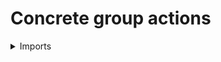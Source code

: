 #  Concrete group actions

<details><summary>Imports</summary>
```agda
module group-theory.concrete-group-actions where

open import foundation.cartesian-product-types
open import foundation.dependent-pair-types
open import foundation.functions
open import foundation.identity-types
open import foundation.sets
open import foundation.universe-levels

open import group-theory.concrete-groups

open import synthetic-homotopy-theory.circle
```
</details>

## Idea

Given a concrete group `G`, a concrete action of `G` on a type is defined to be a type family over `BG`. Given a type family `X` over `BG`, the type being acted on is the type `X *`, and the action of `G` on `X *` is given by transport.

## Definition

```agda
module _
  {l1 : Level} (l2 : Level) (G : Concrete-Group l1)
  where

  action-Concrete-Group : UU (l1 ⊔ lsuc l2)
  action-Concrete-Group = classifying-type-Concrete-Group G → Set l2

module _
  {l1 l2 : Level} (G : Concrete-Group l1) (X : action-Concrete-Group l2 G)
  where

  set-action-Concrete-Group : Set l2
  set-action-Concrete-Group = X (shape-Concrete-Group G)

  type-action-Concrete-Group : UU l2
  type-action-Concrete-Group = type-Set set-action-Concrete-Group

  is-set-type-action-Concrete-Group : is-set type-action-Concrete-Group
  is-set-type-action-Concrete-Group = is-set-type-Set set-action-Concrete-Group

  mul-action-Concrete-Group :
    type-Concrete-Group G →
    type-action-Concrete-Group → type-action-Concrete-Group
  mul-action-Concrete-Group g x = tr (type-Set ∘ X) g x
```
